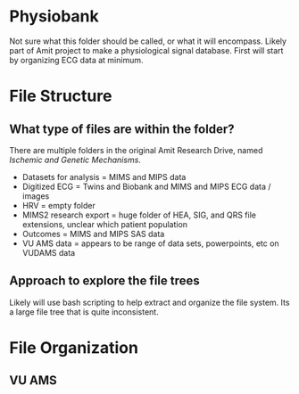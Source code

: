 # Physiobank

Not sure what this folder should be called, or what it will encompass. Likely part of Amit project to make a physiological signal database. First will start by organizing ECG data at minimum.

# File Structure

## What type of files are within the folder?

There are multiple folders in the original Amit Research Drive, named _Ischemic and Genetic Mechanisms_.

- Datasets for analysis = MIMS and MIPS data
- Digitized ECG = Twins and Biobank and MIMS and MIPS ECG data / images
- HRV = empty folder
- MIMS2 research export = huge folder of HEA, SIG, and QRS file extensions, unclear which patient population
- Outcomes = MIMS and MIPS SAS data
- VU AMS data = appears to be range of data sets, powerpoints, etc on VUDAMS data

## Approach to explore the file trees

Likely will use bash scripting to help extract and organize the file system. Its a large file tree that is quite inconsistent.

# File Organization

## VU AMS 


